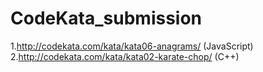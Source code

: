 # CodeKata_submission
1.http://codekata.com/kata/kata06-anagrams/ (JavaScript)
2.http://codekata.com/kata/kata02-karate-chop/ (C++)
